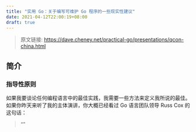 ```yaml
---
title: "实用 Go：关于编写可维护 Go 程序的一些现实性建议"
date: 2021-04-12T22:00:19+08:00
draft: true
---
```


> 原文链接: <https://dave.cheney.net/practical-go/presentations/qcon-china.html>

## 简介

### 指导性原则

如果我要谈论任何编程语言中的最佳实践，我需要一些方法来定义我所说的最佳。如果你昨天来听了我的主体演讲，你大概已经看过 Go 语言团队领导 Russ Cox 的这句话：

> “”